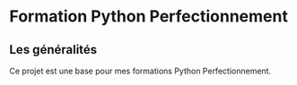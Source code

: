 # Formation Python Perfectionnement
## Les généralités

Ce projet est une base pour mes formations Python Perfectionnement.